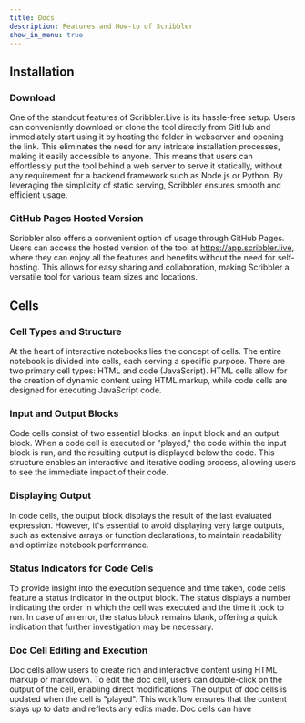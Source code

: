 ```yaml
---
title: Docs
description: Features and How-to of Scribbler
show_in_menu: true
---
```


## Installation

### Download
One of the standout features of Scribbler.Live is its hassle-free setup. Users can conveniently download or clone the tool directly from GitHub and immediately start using it by hosting the folder in webserver and opening the link. This eliminates the need for any intricate installation processes, making it easily accessible to anyone. This means that users can effortlessly put the tool behind a web server to serve it statically, without any requirement for a backend framework such as Node.js or Python. By leveraging the simplicity of static serving, Scribbler ensures smooth and efficient usage.

### GitHub Pages Hosted Version
Scribbler also offers a convenient option of usage through GitHub Pages. Users can access the hosted version of the tool at https://app.scribbler.live, where they can enjoy all the features and benefits without the need for self-hosting. This allows for easy sharing and collaboration, making Scribbler a versatile tool for various team sizes and locations.


## Cells
### Cell Types and Structure
At the heart of interactive notebooks lies the concept of cells. The entire notebook is divided into cells, each serving a specific purpose. There are two primary cell types: HTML and code (JavaScript). HTML cells allow for the creation of dynamic content using HTML markup, while code cells are designed for executing JavaScript code.

### Input and Output Blocks
Code cells consist of two essential blocks: an input block and an output block. When a code cell is executed or "played," the code within the input block is run, and the resulting output is displayed below the code. This structure enables an interactive and iterative coding process, allowing users to see the immediate impact of their code.

### Displaying Output
In code cells, the output block displays the result of the last evaluated expression. However, it's essential to avoid displaying very large outputs, such as extensive arrays or function declarations, to maintain readability and optimize notebook performance.

### Status Indicators for Code Cells
To provide insight into the execution sequence and time taken, code cells feature a status indicator in the output block. The status displays a number indicating the order in which the cell was executed and the time it took to run. In case of an error, the status block remains blank, offering a quick indication that further investigation may be necessary.

### Doc Cell Editing and Execution
Doc cells allow users to create rich and interactive content using HTML markup or markdown. To edit the doc cell, users can double-click on the output of the cell, enabling direct modifications. The output of doc cells is updated when the cell is "played". This workflow ensures that the content stays up to date and reflects any edits made. Doc cells can have <style> tags also inside them.

### Manipulating Cells
Scribbler provides flexibility in managing cells within the notebook. Users can easily add, delete, and rearrange cells to customize the flow and structure of their code. This feature allows for an iterative development process, facilitating experimentation and refining ideas.

### Accessing HTML Elements
A powerful capability of Scribbler is the ability to access HTML elements created in dec cells from code cells. This can be achieved using JavaScript methods such as document.getElementById or document.querySelector. Additionally, users can leverage the popular jQuery library by loading or importing it into the notebook, granting access to convenient $() syntax (refer to "Using external libraries").

## Cell Menu
Located conveniently in the corner of each cell, the cell-menu provides a wide array of options to streamline workflow and maximize productivity. By understanding and leveraging these operations, users can tailor their notebook to their specific needs and preferences.

### Toggling Cell Types
One of the primary functions of the cell-menu is the ability to toggle the cell type between code and doc. This feature empowers users to switch seamlessly between writing and executing JavaScript code and creating dynamic HTML content. By simply toggling to the desired cell type from the cell-menu, users can adapt their notebook to accommodate different coding and content creation tasks.

### Running/Playing Cells
The cell-menu includes a "play" button (►) that enables users to execute the code within a code cell or display the rendered HTML content. By clicking this button, users can quickly and effortlessly run the code or view the generated output, facilitating an interactive and iterative development process. This real-time feedback loop enhances debugging and ensures accurate results. A cell can also be played using the keyboard shortcuts - Shift-Enter or Cntrl-Enter.

### Rearranging Cells
To optimize the organization and flow of the notebook, the cell-menu offers options to move cells up (↑) or down (↓). This functionality allows users to adjust the sequence of cells, ensuring logical order and coherence within the notebook. By simply selecting the appropriate directional button from the cell-menu, users can rearrange cells effortlessly, promoting a smooth and intuitive experience.

### Adding and Deleting Cells
To adapt the notebook's structure and accommodate evolving requirements, the cell-menu provides options to add new cells or delete existing ones. By selecting the "Add Cell" button (✛), users can easily insert a new cell below the current cell, facilitating the addition of new content or code. Conversely, the "Delete Cell" button (☓) empowers users to remove unnecessary or redundant cells, maintaining a clean and concise notebook structure. Cell can be added using Option/Alt-Enter.

## Documentation and HTML


### Markdown Support

If you prefer writing documentation in Markdown, Scribbler Notebook supports this format too! Simply prefix your Markdown text with the magic word //>md. This will render your documentation in Markdown format.

### Magic Words

Scribbler Notebook recognizes the following magic words:

- //>md: Treat the cell content as Markdown
- //>html: Treat the cell content as HTML


These magic words can be used in both documentation cells and code cells.


### Using Magic Words in Code Cells

You can also use the magic words in code cells to:

- Render code comments or explanations in Markdown using //>md
- Embed HTML content, such as tables, images, UI elements etc using //>html

### Example Usage

```
//>md
# My Documentation
This is my documentation in Markdown.
```

Code Cell with Markdown Comment:

```//>md
# Code Explanation
This code does something amazing.
code snippet here
```

Code Cell with Embedded HTML:

```
//>html
<table><tr><td>Hello World!</td></tr></table>
```

## File Menu - Loading and Saving

### Saving Notebooks in Browser
To preserve the current work, users can save the notebook in the Browser storage. By selecting the "Save" option from File menu, the current notebook is saved in the Browser. This capability enables easy backup and persistency across sessions. Note that if Browser data is cleared the notebooks will be deleted as well.

### Opening Notebooks From the Browser
Scribbler allows users to open a notebook saved in the browsers through the File->Open menu.

### Downloading Notebooks as .jsnb Files
To preserve and share their current work, users can download the notebook as a .jsnb file. By selecting the "Download" option, the current notebook is saved as a .jsnb file on the local machine. This capability enables easy backup, offline access, and sharing with others.

### Opening Local .jsnb Files
Scribbler allows users to open .jsnb files directly from their local machines. By selecting the "Load" option, users can browse their file system and choose the desired .jsnb file. This functionality simplifies the process of accessing existing notebooks and fosters a smooth workflow.

### GitHub Integration:
Scribbler offers seamless integration with GitHub. Users can load a file from a GitHub repository or push a file to a GitHub repository directly from the notebook interface. Upon selecting the GitHub option, an authentication dialogue will appear, requesting an access token, username/owner name, repository, and file path. It's important to note that the access token is not stored in the backend and is solely used for authenticating GitHub API calls. This integration simplifies collaboration, version control, and enables efficient teamwork.

### Exporting as HTML
Scribbler provides the ability to export the current notebook as an HTML file. By selecting the "Download as HTML" option, the notebook is saved as an HTML file on the local machine. HTML cells will be displayed as rendered HTML, while code cells will display both the code and the output as HTML. This export option is particularly useful for sharing notebooks with individuals who do not have access to the notebook interface but still need to view the content.

### Downloading Output as HTML
In scenarios where only the output of the notebook is required, users can download the output as an HTML file. By selecting the "Download only output as HTML" option, the current notebook's output is saved as an HTML file on the local machine. This feature allows users to extract and share the results of their notebook without including the underlying code.

### Downloading Code as a JavaScript File
For users who wish to extract the code in their notebooks, Scribbler offers the option to download the code as a single JavaScript file. By selecting the "Download as JS" option, the code in cells is saved as a standalone JavaScript file. This capability facilitates code reuse, archiving, and further development outside the notebook environment.

### Sandboxed Environment
- The Scribbler notebook operates within a sandboxed iframe environment. This restricts certain functionalities, such as accessing specific browser APIs, external resources where CORS (Cross-Origin Resource Sharing) is restricted, and cookies.
- To enable these features, click on the icon ⤯ located at the top-right corner above the notebook. Upon confirmation, the notebook will reload without the sandbox, granting access to the restricted functionalities.

## Edit Menu
### Inserting Code Cells
To add additional code blocks to the notebook, users can insert a blank code-type cell at the end of the current notebook. This feature empowers users to continue their coding workflow and experiment with new code snippets. By selecting the "Insert Code Cell" option, a new code cell is added, ready for users to write and execute JavaScript code.

### Inserting Doc Cells
By selecting the "Insert Doc Cell" option, a blank Doc-type cell is inserted at the end of the current notebook. This feature provides users with the flexibility to add rich media, interactive elements, or structured content to their notebooks.

### Inserting Style Cells
To enhance the visual presentation and styling of HTML content within the notebook, users can insert a style cell. This unique cell type consists of a blank Doc-type cell with <style> tags already included. By selecting the "Insert Style Cell" option, users can effortlessly add a style cell at the end of the current notebook. This feature enables users to apply custom styles, modify existing styles, or create CSS rules specifically tailored to their notebook's content.

### Options
You can open options dialogue box to edit the options of the notebook. Currently you can set "Run the code when the file is loaded". If this is clicked, when the notebook is opened all the code cells in the notbook are played as soon as the notebook is loaded. This is useful when building an interactive application using Scribbler.

## URL Structure
### GitHub Pages Deployment
Scribble is deployed on GitHub Pages - the URL for the same is: [https://app.scribbler.live](https://app.scribbler.live). This URL serves as the main link for accessing the deployed app. Users can open this link in their web browser to interact with the notebook directly on the website.

### Linking with Anchors
Users can attach an anchor to the main link to specify a particular file to be loaded into the notebook. For example, appending "#./examples/Hello-world.jsnb" to the main link (https://app.scribbler.live/) will result in the file "Hello-world.jsnb" being loaded into the notebook. The file must be publicly available to be loaded in this fashion.

### GitHub File Loading
GitHub files can be loaded using a shorter notation: "github:user-name/repo/path-of-file". For instance, the file "Hello-world.jsnb" from the repository owned by "gopi-suvanam" can be linked as: https://app.scribbler.live#github:gopi-suvanam/jsnb/examples/Hello-world.jsnb. If the repository is public, Scribbler will attempt to retrieve the file and load it into the notebook. In case of a private repository, a GitHub authentication dialogue will appear to ensure proper access.

### Sharing and Collaboration
When a file is loaded from or pushed to GitHub, the URL updates to reflect the loaded file's path. This updated URL can be shared with others, simplifying collaboration. By sharing the URL, collaborators can easily access the notebook and work together seamlessly.

## Embedding and Publishing
### Embedding
The link with the anchor tag and file path can be embedded in other applications/websites directly using iframe. For example to embed the Hello-world notebook one can use the code: 
```html
	<iframe src="https://app.scribbler.live/#./examples/Hello-world.jsnb" height="400" width="100%" style="width:100%;border: thin solid black;" allowfullscreen="" frameborder="0"></iframe>
```
This displays the menu, code input and the output. If you want to see only the output use this code instead:

```html
	<iframe src="https://app.scribbler.live/sandbox.html#./examples/Hello-world.jsnb" height="400" width="100%" style="width:100%;border: thin solid black;" allowfullscreen="" frameborder="0" sandbox="allow-scripts allow-top-navigation-by-user-activation allow-popups"></iframe>
```
To embed a notebook directly from GitHub, use the following syntax:

```html
<iframe id="sandbox" style="width:100%;height:100%" src ="https://app.scribbler.live/sandbox.html?jsnb=github:user/repository/path-to-file"></iframe>
```
- Please exercise caution and embed a notebook in your page only if you trust its content and source.
- You can also use `sandbox="allow-scripts"` to embed the notebook in a sandboxed environment.
This runs the notebook in a sandboxed environment.
- If you want the code of the notebook to run when the notebook is loaded in the embedded page, click "Run the code when the file is loaded" in Edit->Options menu.

### Publishing Notebooks
First, push the notebook to Github or any other online repo. Now that your notebook is connected to GitHub, click on the Publish button at the top menu. This will generate three published links:

1. Notebook Link: This link allows you to continue editing and updating your notebook. Share this link with collaborators or use it to make further changes to your code.
2. Published App Link: This link can be used directly as an application in the browser. Share this link with others to showcase your interactive application. Note: This will not give access to secured features like cookies, camera etc. For accessing those you will have to embed the notebook in another html page as an iframe using the embedding code in the next point.
3. Code Snippet for Embedding: This code snippet can be used to embed your notebook as an iframe in other applications. Simply copy and paste the code into your desired platform to share your interactive content. Build any static html page and embed the notebook inside the html page.

### Hide Code and Menu
For hiding code and menu when sharing a published repo, you can add these parameters: hide-menu=true&hide-code=true

## Special Functions

These are some inbuilt functions of Scribbler to make coding simple.

### scrib.show(..)
The scrib.show() function is a powerful tool that displays an object in the output cell. It is important to note that when using scrib.show(), the displayed content should not be excessively large to avoid truncation. This function allows users to visualize and inspect objects conveniently within the notebook environment.

### scrib.currCell()
The scrib.currCell() function returns the element corresponding to the output of the current code cell. It provides users with direct access to the output element, enabling further customization or manipulation as needed. It's worth noting that these functions may behave differently when called from within asynchronous code due to the asynchronous nature of their execution.

### scrib.getDom(id):
The scrib.getDom() function is a shorthand notation for window.getElementById. It allows users to access DOM elements easily by providing the element's ID. By leveraging scrib.getDom(), users can retrieve specific elements and interact with them within their code cells.

### scrib.waitForDom(id)
The scrib.waitForDom() function is an asynchronous version of scrib.getDom(). It allows users to wait for a specific DOM element to become available and resolves to the element once it is accessible. This is particularly useful when a DOM element is being created asynchronously by another activity. Users can utilize scrib.waitForDom() in combination with promises or within async functions to ensure proper synchronization and handling of DOM elements.

### scrib.uploadFile()
The scrib.uploadFile() function opens the file browser and resolves to the contents of a selected file. This function enables users to read and access the contents of files directly within the notebook. By leveraging scrib.uploadFile(), users can seamlessly integrate external data or leverage the content of external files within their notebooks. The function is asynchronous and resolves to the contents of the file. 

### scrib.downloadString()
The downloadString function provides an easy way to download a string as a file. It takes three parameters: 1. string to be downloaded. 2. exportName - the name of the file. 3. char_set - the character set (utf-8 etc).

### scrib.loadScript(url)
The scrib.uploadFile() function is used to load an external JavaScript file from a specified URL. For example, users can load libraries such as jQuery by calling scrib.loadScript("https://code.jquery.com/jquery-3.6.3.min.js"). This capability allows users to incorporate additional functionality or external libraries into their notebook environment effortlessly. The function by default loads the script asynchronously. To load the script synchronously use: scrib.loadScript(url,false).



## Keyboard Shortcuts
These shortcuts work when a code cell is in focus:

Ctrl-Enter/Cmd-Enter: Run the current cell
Shift-Enter': Run the current cell and go to next cell
Alt-Enter/Option-Enter: Insert new cell
Alt-D/Option-D: Delete the current cell (no undo at the moment, so be careful)
Alt/Option-Up Arrow: Move the cell up
Alt/Option-Up Down: Move the cell down
These shortcuts are global

Alt-R/Option-R: Run all the cells
Ctrl-G: Import from/Push to GitHub
Ctrl-S: Download the jsnb to local machine
Ctrl-O: Load a jsnb from local machine



## Using External Libraries

Scribbler provides the flexibility to leverage external libraries, enhancing the functionality and empowering users to access a wide range of resources. We will explore two specially built functions for utilizing external libraries: scrib.loadScript(). Additionally, we will discuss the dynamic import feature of ES6 modules and highlight the preloaded libraries D3 and Plotlyjs, along with the DI-Labs sister project. By leveraging these capabilities, users can expand the capabilities of their notebooks, access powerful data manipulation and visualization tools, and tap into a vast ecosystem of libraries and resources.

### Loading Scripts with scrib.loadScript()
The scrib.loadScript() function is designed to load external scripts into interactive notebooks. By providing the URL of the desired script, such as scrib.loadScript("https://code.jquery.com/jquery-3.6.3.min.js") to load JQuery, users can effortlessly incorporate libraries and functionality into their notebooks. This function simplifies the process of integrating external resources, enabling users to harness the power of popular JavaScript libraries.

### Dynamic Import with ES6 Modules
Interactive notebooks also support the dynamic import feature of ES6 modules. Users can utilize the import() function to load modules dynamically, specifying the URL of the module to be loaded. For example, import("https://unpkg.com/jquery@3.3.1/dist/jquery.min.js") loads the JQuery library dynamically into the notebook. This feature provides flexibility and on-demand loading of modules, enabling users to access specific functionalities when needed.

### Preloaded Libraries and DI-Labs
D3 and Plotlyjs libraries are preloaded in Scribbler, offering powerful data visualization capabilities. Additionally, the DI-Labs sister project provides an easy-to-use interface for working with data, including plotting, array manipulation, and scientific computing. Users can explore the provided example at https://decentralized-intelligence.com/jsnb/#/jsnb/examples/AMM-Simulation.jsnb to gain insights into the potential of DI-Labs and its integration within interactive notebooks.



	
	
